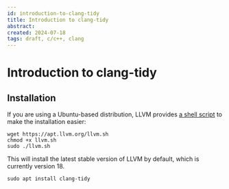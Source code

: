 ```yaml
---
id: introduction-to-clang-tidy
title: Introduction to clang-tidy
abstract: 
created: 2024-07-18
tags: draft, c/c++, clang
---
```


# Introduction to clang-tidy

## Installation
If you are using a Ubuntu-based distribution, LLVM provides [a shell script](https://apt.llvm.org/) to make the installation easier:
```
wget https://apt.llvm.org/llvm.sh
chmod +x llvm.sh
sudo ./llvm.sh
```
This will install the latest stable version of LLVM by default, which is currently version 18.

```
sudo apt install clang-tidy
```